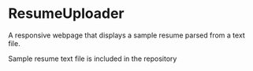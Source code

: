 # ResumeUploader

A responsive webpage that displays a sample resume parsed from a text file.


Sample resume text file is included in the repository
